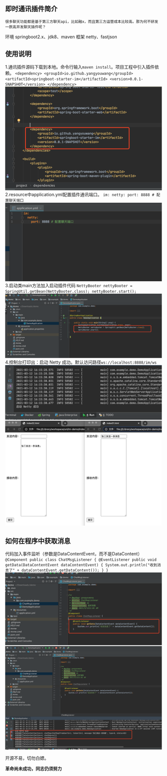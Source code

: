 ## 即时通讯插件简介
    很多聊天功能都是基于第三方聊天api，比如融x，而且第三方运营成本比较高。那为何不研发一款高并发聊天插件呢？

环境 springboot2.x、jdk8、maven
框架 netty、fastjson

## 使用说明
   1.通讯插件源码下载到本地。命令行输入`maven install`。项目工程中引入插件依赖。
   `<dependency>
        <groupId>io.github.yangyouwang</groupId>
        <artifactId>springboot-starter-im</artifactId>
        <version>0.0.1-SNAPSHOT</version>
   </dependency>`
   ![引入jar](https://raw.githubusercontent.com/YangYouWang/springboot-starter-im/master/demo/img/1.jpg "1.png")
   2.resource中application.yml配置插件通讯端口。
   `im:
      netty:
        port: 8888 # 配置聊天端口`
   ![配置端口](https://raw.githubusercontent.com/YangYouWang/springboot-starter-im/master/demo/img/2.jpg "2.png")
   3.启动类main方法加入启动插件代码
   `NettyBooter nettyBooter = SpringUtil.getBean(NettyBooter.class);
            nettyBooter.start();`
   ![配置端口](https://raw.githubusercontent.com/YangYouWang/springboot-starter-im/master/demo/img/3.jpg "3.png")
   4.控制台打印出：启动 Netty 成功。默认访问路径`ws://localhost:8888/im/ws`
   ![启动成功](https://raw.githubusercontent.com/YangYouWang/springboot-starter-im/master/demo/img/4.jpg "4.png")
   ![启动成功](https://raw.githubusercontent.com/YangYouWang/springboot-starter-im/master/demo/img/5.jpg "5.png")
              
 ## 如何在程序中获取消息
   代码加入事件监听（参数是DataContentEvent，而不是DataContent）
   `@Component
           public class ChatMsgListener {
               @EventListener
               public void getData(DataContentEvent dataContentEvent) {
                   System.out.println("收到消息了" + dataContentEvent.getDataContent());
               }
         }`
   ![加入事件](https://raw.githubusercontent.com/YangYouWang/springboot-starter-im/master/demo/img/6.jpg "6.png")
   ![控制台输出](https://raw.githubusercontent.com/YangYouWang/springboot-starter-im/master/demo/img/7.jpg "7.png")
   
   
   开源不易，切勿白嫖。

 
 **革命尚未成功，同志仍须努力**